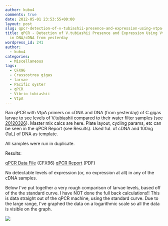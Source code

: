 ```yaml
---
author: kubu4
comments: true
date: 2012-05-01 23:53:55+00:00
layout: post
slug: qpcr-detection-of-v-tubiashii-presence-and-expression-using-vtpa-primers-in-dnacdna-from-yesterday
title: qPCR - Detection of V.tubiashii Presence and Expression Using VtpA Primers
  in DNA/cDNA from yesterday
wordpress_id: 241
author:
  - kubu4
categories:
  - Miscellaneous
tags:
  - CFX96
  - Crassostrea gigas
  - larvae
  - Pacific oyster
  - qPCR
  - Vibrio tubiashii
  - VtpA
---
```


Ran qPCR with VtpA primers on cDNA and DNA (from yesterday) of C.gigas larvae to see levels of V.tubiashii compared to their water filter samples (see [20120326](/Sam%27s+Working+Notebook+January+-+March+2012#sjw20120326)). Master mix calcs are here. Plate layout, cycling params, etc can be seen in the qPCR Report (see Results). Used 1uL of cDNA and 100ng (1uL) of DNA as template.

All samples were run in duplicate.

Results:

[qPCR Data File](https://eagle.fish.washington.edu/Arabidopsis/qpcr/CFX96/Roberts%20Lab_2012-05-01%2008-04-41_cc009827.pcrd) (CFX96)
[qPCR Report](https://eagle.fish.washington.edu/Arabidopsis/qpcr/CFX96/Roberts%20Lab_2012-05-01%2008-04-41_CC009827.pdf) (PDF)

No detectable levels of expression (or, no expression at all) in any of the cDNA samples.

Below I've put together a very rough comparison of larvae levels, based off of the the standard curve. I have NOT done the full back calculations!! This is data straight out of the qPCR machine, using the standard curve. Due to the large range, I've graphed the data on a logarithmic scale so all the data is visible on the graph.

![](httpss://img.skitch.com/20120502-r83eaackyu4iasgxta3uicb7kp.jpg)
